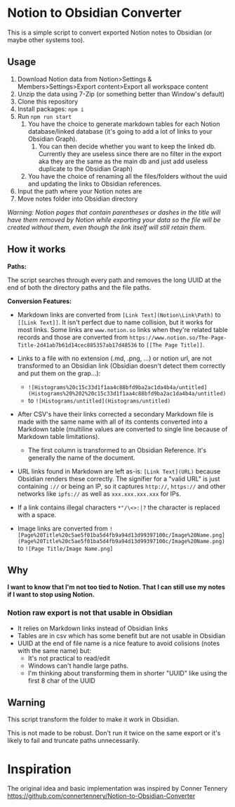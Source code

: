 # Notion to Obsidian Converter

This is a simple script to convert exported Notion notes to Obsidian (or maybe other systems too).

## Usage

1. Download Notion data from Notion>Settings & Members>Settings>Export content>Export all workspace content
2. Unzip the data using 7-Zip (or something better than Window's default)
3. Clone this repository
4. Install packages: `npm i`
5. Run `npm run start`
    1. You have the choice to generate markdown tables for each Notion database/linked database (it's going to add a lot of links to your Obsidian Graph).
        1. You can then decide whether you want to keep the linked db. Currently they are useless since there are no filter in the export aka they are the same as the main db and just add useless duplicate to the Obsidian Graph)
    2. You have the choice of renaming all the files/folders without the uuid and updating the links to Obsidian references.
6. Input the path where your Notion notes are
7. Move notes folder into Obsidian directory

_Warning: Notion pages that contain parentheses or dashes in the title will have them removed by Notion while exporting your data so the file will be created without them, even though the link itself will still retain them._

## How it works

**Paths:**

The script searches through every path and removes the long UUID at the end of both the directory paths and the file paths.

**Conversion Features:**

-   Markdown links are converted from `[Link Text](Notion\Link\Path)` to `[[Link Text]]`. It isn't perfect due to name collision, but it works for most links. Some links are `www.notion.so` links when they're related table records and those are converted from `https://www.notion.so/The-Page-Title-2d41ab7b61d14cec885357ab17d48536` to `[[The Page Title]]`.
-   Links to a file with no extension (.md, .png, ...) or notion url, are not transformed to an Obsidian link (Obsidian doesn't detect them correctly and put them on the grap...):

    -   `![Histograms%20c15c33d1f1aa4c88bfd9ba2ac1da4b4a/untitled](Histograms%20%202%20c15c33d1f1aa4c88bfd9ba2ac1da4b4a/untitled)`
    -   to `![Histograms/untitled](Histograms/untitled)`

-   After CSV's have their links corrected a secondary Markdown file is made with the same name with all of its contents converted into a Markdown table (multiline values are converted to single line because of Markdown table limitations).

    -   The first column is transformed to an Obsidian Reference. It's generally the name of the document.

-   URL links found in Markdown are left as-is: `[Link Text](URL)` because Obsidian renders these correctly. The signifier for a "valid URL" is just containing `://` or being an IP, so it captures `http://`, `https://` and other networks like `ipfs://` as well as `xxx.xxx.xxx.xxx` for IPs.

-   If a link contains illegal characters `*"/\<>:|?` the character is replaced with a space.

-   Image links are converted from `![Page%20Title%20c5ae5f01ba5d4fb9a94d13d99397100c/Image%20Name.png](Page%20Title%20c5ae5f01ba5d4fb9a94d13d99397100c/Image%20Name.png)` to `![Page Title/Image Name.png]`

## Why

**I want to know that I'm not too tied to Notion. That I can still use my notes if I want to stop using Notion.**

### Notion raw export is not that usable in Obsidian

-   It relies on Markdown links instead of Obsidian links
-   Tables are in csv which has some benefit but are not usable in Obsidian
-   UUID at the end of file name is a nice feature to avoid colisions (notes with the same name) but:
    -   It's not practical to read/edit
    -   Windows can't handle large paths.
    -   I'm thinking about transforming them in shorter "UUID" like using the first 8 char of the UUID

## Warning

This script transform the folder to make it work in Obsidian.

This is not made to be robust. Don't run it twice on the same export or it's likely to fail and truncate paths unnecessarily.

# Inspiration

The original idea and basic implementation was inspired by Conner Tennery https://github.com/connertennery/Notion-to-Obsidian-Converter
